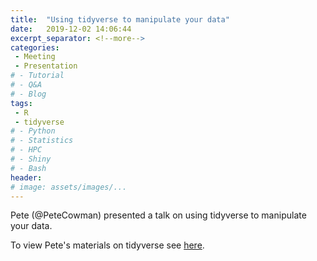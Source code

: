 ```yaml
---
title:  "Using tidyverse to manipulate your data"
date:   2019-12-02 14:06:44
excerpt_separator: <!--more-->
categories:
 - Meeting
 - Presentation
# - Tutorial
# - Q&A
# - Blog
tags:
 - R
 - tidyverse
# - Python
# - Statistics
# - HPC
# - Shiny
# - Bash
header:
# image: assets/images/...
---
```


Pete (@PeteCowman) presented a talk on using tidyverse to manipulate your data. 

To view Pete's materials on tidyverse see [here](https://github.com/PeteCowman/tidyverse_demo).